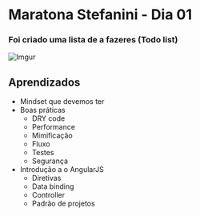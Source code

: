 # Maratona Stefanini - Dia 01

### Foi criado uma lista de a fazeres (Todo list)

![Imgur](https://i.imgur.com/CTOkpMv.png)

## Aprendizados
 - Mindset que devemos ter
 - Boas práticas
   - DRY code
   - Performance
   - Mimificação
   - Fluxo
   - Testes
   - Segurança
 - Introdução a o AngularJS
   - Diretivas
   - Data binding
   - Controller
   - Padrão de projetos
